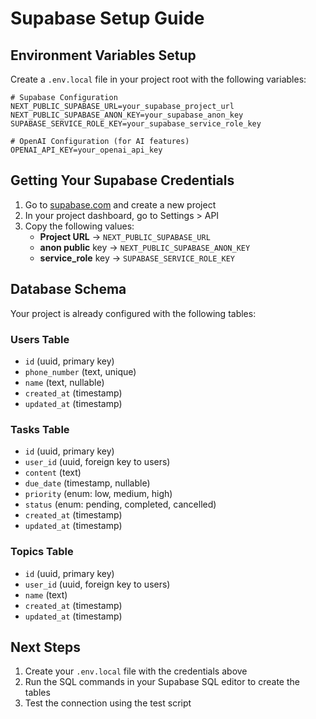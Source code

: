 # Supabase Setup Guide

## Environment Variables Setup

Create a `.env.local` file in your project root with the following variables:

```env
# Supabase Configuration
NEXT_PUBLIC_SUPABASE_URL=your_supabase_project_url
NEXT_PUBLIC_SUPABASE_ANON_KEY=your_supabase_anon_key
SUPABASE_SERVICE_ROLE_KEY=your_supabase_service_role_key

# OpenAI Configuration (for AI features)
OPENAI_API_KEY=your_openai_api_key
```

## Getting Your Supabase Credentials

1. Go to [supabase.com](https://supabase.com) and create a new project
2. In your project dashboard, go to Settings > API
3. Copy the following values:
   - **Project URL** → `NEXT_PUBLIC_SUPABASE_URL`
   - **anon public** key → `NEXT_PUBLIC_SUPABASE_ANON_KEY`
   - **service_role** key → `SUPABASE_SERVICE_ROLE_KEY`

## Database Schema

Your project is already configured with the following tables:

### Users Table
- `id` (uuid, primary key)
- `phone_number` (text, unique)
- `name` (text, nullable)
- `created_at` (timestamp)
- `updated_at` (timestamp)

### Tasks Table
- `id` (uuid, primary key)
- `user_id` (uuid, foreign key to users)
- `content` (text)
- `due_date` (timestamp, nullable)
- `priority` (enum: low, medium, high)
- `status` (enum: pending, completed, cancelled)
- `created_at` (timestamp)
- `updated_at` (timestamp)

### Topics Table
- `id` (uuid, primary key)
- `user_id` (uuid, foreign key to users)
- `name` (text)
- `created_at` (timestamp)
- `updated_at` (timestamp)

## Next Steps

1. Create your `.env.local` file with the credentials above
2. Run the SQL commands in your Supabase SQL editor to create the tables
3. Test the connection using the test script
